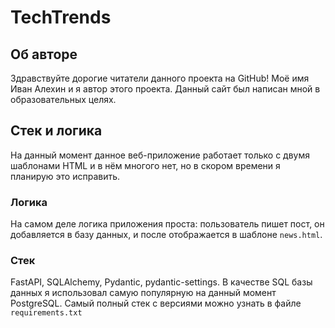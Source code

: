 # TechTrends
## Об авторе
Здравствуйте дорогие читатели данного проекта на GitHub! Моё имя Иван Алехин и я автор этого проекта.
Данный сайт был написан мной в образовательных целях.

## Cтек и логика
На данный момент данное веб-приложение работает только с двумя шаблонами HTML и в нём многого нет, но в скором времени я планирую это исправить.

### Логика
На самом деле логика приложения проста: пользователь пишет пост, он добавляется в базу данных, и после отображается в шаблоне `news.html`.

### Стек
FastAPI, SQLAlchemy, Pydantic, pydantic-settings.
В качестве SQL базы данных я использовал самую популярную на данный момент PostgreSQL.
Самый полный стек с версиями можно узнать в файле `requirements.txt`
